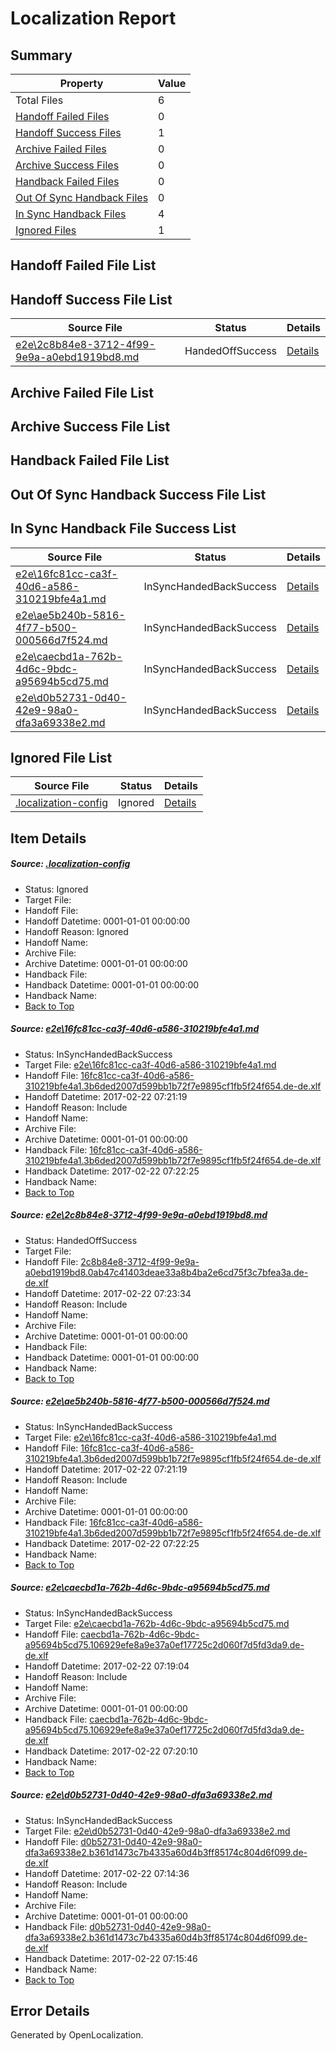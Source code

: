 # <a name='report-top'></a> Localization Report

## Summary
 Property | Value 
 -------- | ----- 
 Total Files | 6
[ Handoff Failed Files ](#handoff-failed-list)| 0
[ Handoff Success Files ](#handoff-success-list)| 1
[ Archive Failed Files ](#archive-failed-list)| 0
[ Archive Success Files ](#archive-success-list)| 0
[ Handback Failed Files ](#handback-failed-list)| 0
[ Out Of Sync Handback Files ](#outofsync-handback-success-list)| 0
[ In Sync Handback Files ](#insync-handback-success-list)| 4
[ Ignored Files ](#ignored-list)| 1

## <a name='handoff-failed-list'></a> Handoff Failed File List

## <a name='handoff-success-list'></a> Handoff Success File List
 Source File | Status | Details 
 ----------- | ------ | ------- 
 [e2e\2c8b84e8-3712-4f99-9e9a-a0ebd1919bd8.md](https://github.com/OpenLocalizationTestOrg/ol-test4/blob/8f5788ddcd2c95febe4da4202720ad0a6734e480/e2e/2c8b84e8-3712-4f99-9e9a-a0ebd1919bd8.md) | HandedOffSuccess | [Details](#2adec93ef4305184196521992daa377915c8aa142)

## <a name='archive-failed-list'></a> Archive Failed File List

## <a name='archive-success-list'></a> Archive Success File List

## <a name='handback-failed-list'></a> Handback Failed File List

## <a name='outofsync-handback-success-list'></a> Out Of Sync Handback Success File List

## <a name='insync-handback-success-list'></a> In Sync Handback File Success List
 Source File | Status | Details 
 ----------- | ------ | ------- 
 [e2e\16fc81cc-ca3f-40d6-a586-310219bfe4a1.md](https://github.com/OpenLocalizationTestOrg/ol-test4/blob/52ca229df4b64299ce4fa6dfec41cc91e2b02560/e2e/16fc81cc-ca3f-40d6-a586-310219bfe4a1.md) | InSyncHandedBackSuccess | [Details](#efabd5d4f4473ad5917b35fa23660a454e667c3e1)
 [e2e\ae5b240b-5816-4f77-b500-000566d7f524.md](https://github.com/OpenLocalizationTestOrg/ol-test4/blob/8f5788ddcd2c95febe4da4202720ad0a6734e480/e2e/ae5b240b-5816-4f77-b500-000566d7f524.md) | InSyncHandedBackSuccess | [Details](#efabd5d4f4473ad5917b35fa23660a454e667c3e3)
 [e2e\caecbd1a-762b-4d6c-9bdc-a95694b5cd75.md](https://github.com/OpenLocalizationTestOrg/ol-test4/blob/d95e7159616eca46a3c36675c84eadabdb081f55/e2e/caecbd1a-762b-4d6c-9bdc-a95694b5cd75.md) | InSyncHandedBackSuccess | [Details](#b335dad804f7f608ba70c2d2d490d8e3498e3b424)
 [e2e\d0b52731-0d40-42e9-98a0-dfa3a69338e2.md](https://github.com/OpenLocalizationTestOrg/ol-test4/blob/76894f07fb56d7452e40efa39faed4e1ece864f9/e2e/d0b52731-0d40-42e9-98a0-dfa3a69338e2.md) | InSyncHandedBackSuccess | [Details](#cfab43355d9d0e74b83edc24666d9ffb789242075)

## <a name='ignored-list'></a> Ignored File List
 Source File | Status | Details 
 ----------- | ------ | ------- 
 [.localization-config](https://github.com/OpenLocalizationTestOrg/ol-test4/blob/8f5788ddcd2c95febe4da4202720ad0a6734e480/.localization-config) | Ignored | [Details](#cb0632cf59c1387fc1742bfb9fa3c47f87e2e5c90)

## Item Details
##### <a name='cb0632cf59c1387fc1742bfb9fa3c47f87e2e5c90'></a> Source: [.localization-config](https://github.com/OpenLocalizationTestOrg/ol-test4/blob/8f5788ddcd2c95febe4da4202720ad0a6734e480/.localization-config)
* Status: Ignored
* Target File: 
* Handoff File: 
* Handoff Datetime: 0001-01-01 00:00:00
* Handoff Reason: Ignored
* Handoff Name: 
* Archive File: 
* Archive Datetime: 0001-01-01 00:00:00
* Handback File: 
* Handback Datetime: 0001-01-01 00:00:00
* Handback Name: 
* [Back to Top](#report-top)

##### <a name='efabd5d4f4473ad5917b35fa23660a454e667c3e1'></a> Source: [e2e\16fc81cc-ca3f-40d6-a586-310219bfe4a1.md](https://github.com/OpenLocalizationTestOrg/ol-test4/blob/52ca229df4b64299ce4fa6dfec41cc91e2b02560/e2e/16fc81cc-ca3f-40d6-a586-310219bfe4a1.md)
* Status: InSyncHandedBackSuccess
* Target File: [e2e\16fc81cc-ca3f-40d6-a586-310219bfe4a1.md](https://github.com/OpenLocalizationTestOrg/ol-test4-dede/blob/ff3b733f375e045709f5454da6db56e6d8490ccd/e2e/16fc81cc-ca3f-40d6-a586-310219bfe4a1.md)
* Handoff File: [16fc81cc-ca3f-40d6-a586-310219bfe4a1.3b6ded2007d599bb1b72f7e9895cf1fb5f24f654.de-de.xlf](https://github.com/OpenLocalizationTestOrg/ol-test4-handoff/blob/5b69714037323eee78ba5d5fc08532fe42c22617/ol-handoff/OpenLocalizationTestOrg/ol-test4-dede/xinjiang/ht/16fc81cc-ca3f-40d6-a586-310219bfe4a1.3b6ded2007d599bb1b72f7e9895cf1fb5f24f654.de-de.xlf)
* Handoff Datetime: 2017-02-22 07:21:19
* Handoff Reason: Include
* Handoff Name: 
* Archive File: 
* Archive Datetime: 0001-01-01 00:00:00
* Handback File: [16fc81cc-ca3f-40d6-a586-310219bfe4a1.3b6ded2007d599bb1b72f7e9895cf1fb5f24f654.de-de.xlf](https://github.com/OpenLocalizationTestOrg/ol-test4-handback/blob/ee40d38026731809b443af9b78faf328093113e1/ol-handback/OpenLocalizationTestOrg/ol-test4-dede/xinjiang/ht/16fc81cc-ca3f-40d6-a586-310219bfe4a1.3b6ded2007d599bb1b72f7e9895cf1fb5f24f654.de-de.xlf)
* Handback Datetime: 2017-02-22 07:22:25
* Handback Name: 
* [Back to Top](#report-top)

##### <a name='2adec93ef4305184196521992daa377915c8aa142'></a> Source: [e2e\2c8b84e8-3712-4f99-9e9a-a0ebd1919bd8.md](https://github.com/OpenLocalizationTestOrg/ol-test4/blob/8f5788ddcd2c95febe4da4202720ad0a6734e480/e2e/2c8b84e8-3712-4f99-9e9a-a0ebd1919bd8.md)
* Status: HandedOffSuccess
* Target File: 
* Handoff File: [2c8b84e8-3712-4f99-9e9a-a0ebd1919bd8.0ab47c41403deae33a8b4ba2e6cd75f3c7bfea3a.de-de.xlf](https://github.com/OpenLocalizationTestOrg/ol-test4-handoff/blob/cceb945c750462551b07e17a5f5d7b12a87f649d/ol-handoff/OpenLocalizationTestOrg/ol-test4-dede/xinjiang/ht/2c8b84e8-3712-4f99-9e9a-a0ebd1919bd8.0ab47c41403deae33a8b4ba2e6cd75f3c7bfea3a.de-de.xlf)
* Handoff Datetime: 2017-02-22 07:23:34
* Handoff Reason: Include
* Handoff Name: 
* Archive File: 
* Archive Datetime: 0001-01-01 00:00:00
* Handback File: 
* Handback Datetime: 0001-01-01 00:00:00
* Handback Name: 
* [Back to Top](#report-top)

##### <a name='efabd5d4f4473ad5917b35fa23660a454e667c3e3'></a> Source: [e2e\ae5b240b-5816-4f77-b500-000566d7f524.md](https://github.com/OpenLocalizationTestOrg/ol-test4/blob/8f5788ddcd2c95febe4da4202720ad0a6734e480/e2e/ae5b240b-5816-4f77-b500-000566d7f524.md)
* Status: InSyncHandedBackSuccess
* Target File: [e2e\16fc81cc-ca3f-40d6-a586-310219bfe4a1.md](https://github.com/OpenLocalizationTestOrg/ol-test4-dede/blob/ff3b733f375e045709f5454da6db56e6d8490ccd/e2e/16fc81cc-ca3f-40d6-a586-310219bfe4a1.md)
* Handoff File: [16fc81cc-ca3f-40d6-a586-310219bfe4a1.3b6ded2007d599bb1b72f7e9895cf1fb5f24f654.de-de.xlf](https://github.com/OpenLocalizationTestOrg/ol-test4-handoff/blob/5b69714037323eee78ba5d5fc08532fe42c22617/ol-handoff/OpenLocalizationTestOrg/ol-test4-dede/xinjiang/ht/16fc81cc-ca3f-40d6-a586-310219bfe4a1.3b6ded2007d599bb1b72f7e9895cf1fb5f24f654.de-de.xlf)
* Handoff Datetime: 2017-02-22 07:21:19
* Handoff Reason: Include
* Handoff Name: 
* Archive File: 
* Archive Datetime: 0001-01-01 00:00:00
* Handback File: [16fc81cc-ca3f-40d6-a586-310219bfe4a1.3b6ded2007d599bb1b72f7e9895cf1fb5f24f654.de-de.xlf](https://github.com/OpenLocalizationTestOrg/ol-test4-handback/blob/ee40d38026731809b443af9b78faf328093113e1/ol-handback/OpenLocalizationTestOrg/ol-test4-dede/xinjiang/ht/16fc81cc-ca3f-40d6-a586-310219bfe4a1.3b6ded2007d599bb1b72f7e9895cf1fb5f24f654.de-de.xlf)
* Handback Datetime: 2017-02-22 07:22:25
* Handback Name: 
* [Back to Top](#report-top)

##### <a name='b335dad804f7f608ba70c2d2d490d8e3498e3b424'></a> Source: [e2e\caecbd1a-762b-4d6c-9bdc-a95694b5cd75.md](https://github.com/OpenLocalizationTestOrg/ol-test4/blob/d95e7159616eca46a3c36675c84eadabdb081f55/e2e/caecbd1a-762b-4d6c-9bdc-a95694b5cd75.md)
* Status: InSyncHandedBackSuccess
* Target File: [e2e\caecbd1a-762b-4d6c-9bdc-a95694b5cd75.md](https://github.com/OpenLocalizationTestOrg/ol-test4-dede/blob/90dea33ee502d37f0d9321c92ca08f406992ee0a/e2e/caecbd1a-762b-4d6c-9bdc-a95694b5cd75.md)
* Handoff File: [caecbd1a-762b-4d6c-9bdc-a95694b5cd75.106929efe8a9e37a0ef17725c2d060f7d5fd3da9.de-de.xlf](https://github.com/OpenLocalizationTestOrg/ol-test4-handoff/blob/23f9e0646e0cd1f3f60c8ebeb9d636a609891491/ol-handoff/OpenLocalizationTestOrg/ol-test4-dede/xinjiang/ht/caecbd1a-762b-4d6c-9bdc-a95694b5cd75.106929efe8a9e37a0ef17725c2d060f7d5fd3da9.de-de.xlf)
* Handoff Datetime: 2017-02-22 07:19:04
* Handoff Reason: Include
* Handoff Name: 
* Archive File: 
* Archive Datetime: 0001-01-01 00:00:00
* Handback File: [caecbd1a-762b-4d6c-9bdc-a95694b5cd75.106929efe8a9e37a0ef17725c2d060f7d5fd3da9.de-de.xlf](https://github.com/OpenLocalizationTestOrg/ol-test4-handback/blob/a9a1cbe479b3f313adfd1b8d1d5368de7e3de918/ol-handback/OpenLocalizationTestOrg/ol-test4-dede/xinjiang/ht/caecbd1a-762b-4d6c-9bdc-a95694b5cd75.106929efe8a9e37a0ef17725c2d060f7d5fd3da9.de-de.xlf)
* Handback Datetime: 2017-02-22 07:20:10
* Handback Name: 
* [Back to Top](#report-top)

##### <a name='cfab43355d9d0e74b83edc24666d9ffb789242075'></a> Source: [e2e\d0b52731-0d40-42e9-98a0-dfa3a69338e2.md](https://github.com/OpenLocalizationTestOrg/ol-test4/blob/76894f07fb56d7452e40efa39faed4e1ece864f9/e2e/d0b52731-0d40-42e9-98a0-dfa3a69338e2.md)
* Status: InSyncHandedBackSuccess
* Target File: [e2e\d0b52731-0d40-42e9-98a0-dfa3a69338e2.md](https://github.com/OpenLocalizationTestOrg/ol-test4-dede/blob/cbb7d1bd2f2db40fcb790b4787faaaf36f1ac61e/e2e/d0b52731-0d40-42e9-98a0-dfa3a69338e2.md)
* Handoff File: [d0b52731-0d40-42e9-98a0-dfa3a69338e2.b361d1473c7b4335a60d4b3ff85174c804d6f099.de-de.xlf](https://github.com/OpenLocalizationTestOrg/ol-test4-handoff/blob/58f0c946aca1a2ffd6a8796bdcc2e540fe8bd9b7/ol-handoff/OpenLocalizationTestOrg/ol-test4-dede/xinjiang/ht/d0b52731-0d40-42e9-98a0-dfa3a69338e2.b361d1473c7b4335a60d4b3ff85174c804d6f099.de-de.xlf)
* Handoff Datetime: 2017-02-22 07:14:36
* Handoff Reason: Include
* Handoff Name: 
* Archive File: 
* Archive Datetime: 0001-01-01 00:00:00
* Handback File: [d0b52731-0d40-42e9-98a0-dfa3a69338e2.b361d1473c7b4335a60d4b3ff85174c804d6f099.de-de.xlf](https://github.com/OpenLocalizationTestOrg/ol-test4-handback/blob/af818b870d8c08649396e0afe1002295b6b02157/ol-handback/OpenLocalizationTestOrg/ol-test4-dede/xinjiang/ht/d0b52731-0d40-42e9-98a0-dfa3a69338e2.b361d1473c7b4335a60d4b3ff85174c804d6f099.de-de.xlf)
* Handback Datetime: 2017-02-22 07:15:46
* Handback Name: 
* [Back to Top](#report-top)


## Error Details

Generated by OpenLocalization.
